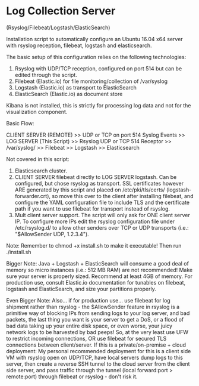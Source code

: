 # Log Collection Server 
(Rsyslog/Filebeat/Logstash/ElasticSearch)

Installation script to automatically configure an Ubuntu 16.04 x64 server with rsyslog reception, filebeat, logstash and elasticsearch.

The basic setup of this configuration relies on the following technologies:

1) Rsyslog with UDP/TCP reception, configured on port 514 but can be edited through the script.
2) Filebeat (Elastic.io) for file monitoring/collection of /var/syslog
3) Logstash (Elastic.io) as transport to ElasticSearch
4) ElasticSearch (Elastic.io) as document store

Kibana is not installed, this is strictly for processing log data and not for the visualization component.

Basic Flow:

CLIENT SERVER (REMOTE) >> UDP or TCP on port 514 Syslog Events >> LOG SERVER (This Script) >> Rsyslog UDP or TCP 514 Receptor >> /var/syslog/ >> Filebeat >> Logstash >> Elasticsearch

Not covered in this script:

1) Elasticsearch cluster.
2) CLIENT SERVER filebeat directly to LOG SERVER logstash. Can be configured, but chose rsyslog as transport. SSL certificates however ARE generated by this script and placed on /etc/pki/tls/certs/ (logstash-forwarder.crt), so move this over to the client after installing filebeat, and configure the YAML configuration file to include TLS and the certificate path if you want to use filebeat for transport instead of rsyslog.
3) Mult client server support. The script will only ask for ONE client server IP. To configure more IPs edit the rsyslog configuration file under /etc/rsyslog.d/ to allow other senders over TCP or UDP transports (i.e.: "$AllowSender UDP, 1.2.3.4").

Note: Remember to chmod +x install.sh to make it executable! Then run ./install.sh

Bigger Note: Java + Logstash + ElasticSearch will consume a good deal of memory so micro instances (i.e.: 512 MB RAM) are not recommended! Make sure your server is properly sized. Recommend at least 4GB of memory. For production use, consult Elastic.io documentation for tunables on filebeat, logstash and ElasticSearch, and size your partitions properly. 

Even Bigger Note: Also... if for production use... use filebeat for log shipment rather than rsyslog - the $AllowSender feature in rsyslog is a primitive way of blocking IPs from sending logs to your log server, and bad packets, the last thing you want is your server to get a DoS, or a flood of bad data taking up your entire disk space, or even worse, your juicy network logs to be harvested by bad peeps! So, at the very least use UFW to restrict incoming connections, OR use filebeat for secured TLS connections between client/server. If this is a private/on-premise + cloud deployment: My personal recommended deployment for this is a client side VM with rsyslog open on UDP/TCP, have local servers dump logs to this server, then create a reverse SSH tunnel to the cloud server from the client side server, and pass traffic through the tunnel (local forward:port > remote:port) through filebeat or rsyslog - don't risk it.
